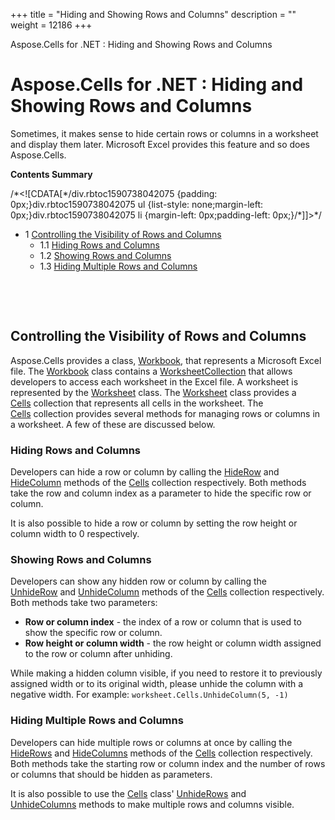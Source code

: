 +++
title = "Hiding and Showing Rows and Columns" 
description = "" 
weight = 12186 
+++

Aspose.Cells for .NET : Hiding and Showing Rows and Columns  

# Aspose.Cells for .NET : Hiding and Showing Rows and Columns


Sometimes, it makes sense to hide certain rows or columns in a worksheet and display them later. Microsoft Excel provides this feature and so does Aspose.Cells.

**Contents Summary**

/\*<!\[CDATA\[\*/div.rbtoc1590738042075 {padding: 0px;}div.rbtoc1590738042075 ul {list-style: none;margin-left: 0px;}div.rbtoc1590738042075 li {margin-left: 0px;padding-left: 0px;}/\*\]\]>\*/

*   1 [Controlling the Visibility of Rows and Columns](#HidingandShowingRowsandColumns-ControllingtheVisibilityofRowsandColumns)
    *   1.1 [Hiding Rows and Columns](#HidingandShowingRowsandColumns-HidingRowsandColumns)
    *   1.2 [Showing Rows and Columns](#HidingandShowingRowsandColumns-ShowingRowsandColumns)
    *   1.3 [Hiding Multiple Rows and Columns](#HidingandShowingRowsandColumns-HidingMultipleRowsandColumns)

 

 

## Controlling the Visibility of Rows and Columns

Aspose.Cells provides a class, [Workbook](https://apireference.aspose.com/net/cells/aspose.cells/workbook), that represents a Microsoft Excel file. The [Workbook](https://apireference.aspose.com/net/cells/aspose.cells/workbook) class contains a [WorksheetCollection](https://apireference.aspose.com/net/cells/aspose.cells/worksheetcollection) that allows developers to access each worksheet in the Excel file. A worksheet is represented by the [Worksheet](https://apireference.aspose.com/net/cells/aspose.cells/worksheet) class. The [Worksheet](https://apireference.aspose.com/net/cells/aspose.cells/worksheet) class provides a [Cells](https://apireference.aspose.com/net/cells/aspose.cells/cells) collection that represents all cells in the worksheet. The [Cells](https://apireference.aspose.com/net/cells/aspose.cells/cells) collection provides several methods for managing rows or columns in a worksheet. A few of these are discussed below.

### Hiding Rows and Columns

Developers can hide a row or column by calling the [HideRow](https://apireference.aspose.com/net/cells/aspose.cells/cells/methods/hiderow) and [HideColumn](https://apireference.aspose.com/net/cells/aspose.cells/cells/methods/hidecolumn) methods of the [Cells](https://apireference.aspose.com/net/cells/aspose.cells/cells) collection respectively. Both methods take the row and column index as a parameter to hide the specific row or column.

It is also possible to hide a row or column by setting the row height or column width to 0 respectively.

### Showing Rows and Columns

Developers can show any hidden row or column by calling the [UnhideRow](https://apireference.aspose.com/net/cells/aspose.cells/cells/methods/unhiderow) and [UnhideColumn](https://apireference.aspose.com/net/cells/aspose.cells/cells/methods/unhidecolumn) methods of the [Cells](https://apireference.aspose.com/net/cells/aspose.cells/cells) collection respectively. Both methods take two parameters:

*   **Row or column index** - the index of a row or column that is used to show the specific row or column.
*   **Row height or column width** - the row height or column width assigned to the row or column after unhiding.

While making a hidden column visible, if you need to restore it to previously assigned width or to its original width, please unhide the column with a negative width. For example: `worksheet.Cells.UnhideColumn(5, -1)`

### Hiding Multiple Rows and Columns

Developers can hide multiple rows or columns at once by calling the [HideRows](https://apireference.aspose.com/net/cells/aspose.cells/cells/methods/hiderows) and [HideColumns](https://apireference.aspose.com/net/cells/aspose.cells/cells/methods/hidecolumns) methods of the [Cells](https://apireference.aspose.com/net/cells/aspose.cells/cells) collection respectively. Both methods take the starting row or column index and the number of rows or columns that should be hidden as parameters.

It is also possible to use the [Cells](https://apireference.aspose.com/net/cells/aspose.cells/cells) class' [UnhideRows](https://apireference.aspose.com/net/cells/aspose.cells/cells/methods/unhiderows) and [UnhideColumns](https://apireference.aspose.com/net/cells/aspose.cells/cells/methods/unhidecolumns) methods to make multiple rows and columns visible.

